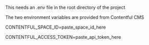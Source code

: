 This needs an .env file in the root directory of the project

The two environment variables are provided from Contentful CMS


CONTENTFUL_SPACE_ID=paste_space_id_here

CONTENTFUL_ACCESS_TOKEN=paste_api_token_here
